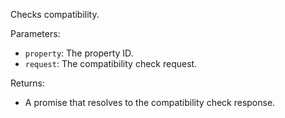 Checks compatibility.

Parameters:

- `property`: The property ID.
- `request`: The compatibility check request.

Returns:

- A promise that resolves to the compatibility check response.
